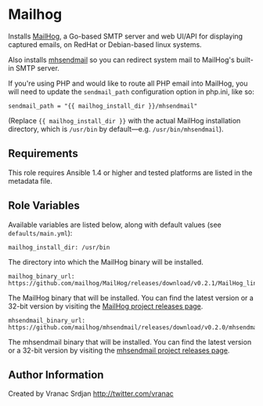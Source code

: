 Mailhog
========

Installs [MailHog](https://github.com/mailhog/MailHog), a Go-based SMTP server and web UI/API for displaying captured emails, on RedHat or Debian-based linux systems.

Also installs [mhsendmail](https://github.com/mailhog/mhsendmail) so you can redirect system mail to MailHog's built-in SMTP server.

If you're using PHP and would like to route all PHP email into MailHog, you will need to update the `sendmail_path` configuration option in php.ini, like so:

    sendmail_path = "{{ mailhog_install_dir }}/mhsendmail"

(Replace `{{ mailhog_install_dir }}` with the actual MailHog installation directory, which is `/usr/bin` by default—e.g. `/usr/bin/mhsendmail`).

Requirements
------------

This role requires Ansible 1.4 or higher and tested platforms are listed in the metadata file.

Role Variables
--------------

Available variables are listed below, along with default values (see `defaults/main.yml`):

    mailhog_install_dir: /usr/bin

The directory into which the MailHog binary will be installed.

    mailhog_binary_url: https://github.com/mailhog/MailHog/releases/download/v0.2.1/MailHog_linux_amd64

The MailHog binary that will be installed. You can find the latest version or a 32-bit version by visiting the [MailHog project releases page](https://github.com/mailhog/MailHog/releases).

    mhsendmail_binary_url: https://github.com/mailhog/mhsendmail/releases/download/v0.2.0/mhsendmail_linux_amd64

The mhsendmail binary that will be installed. You can find the latest version or a 32-bit version by visiting the [mhsendmail project releases page](https://github.com/mailhog/mhsendmail/releases).


Author Information
------------------

Created by Vranac Srdjan http://twitter.com/vranac
